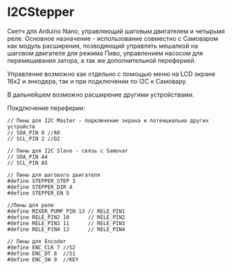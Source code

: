 # I2CStepper
 
Скетч для Arduino Nano, управляющий шаговым двигателем и четырьмя реле. Основное назначение - использование совместно с Самоваром как модуль расширения, позводяющий управлять мешалкой на шаговом двигателе для режима Пиво, управлением насосом для перемешивания затора, а так же дополнительной переферией.

Управление возможно как отдельно с помощью меню на LCD экране 16х2 и энкодера, так и при подключении по I2C к Самовару.

В дальнейшем возможно расширение другими устройствами.

Покдлючение переферии:


    // Пины для I2C Master - подключение экрана и потенциально других устройств
    // SDA_PIN 0 //A0
    // SCL_PIN 2 //D2

    // Пины для I2C Slave - связь с Samovar
    // SDA_PIN A4
    // SCL_PIN A5

    // Пины для шагового двигателя
    #define STEPPER_STEP 3
    #define STEPPER_DIR 4
    #define STEPPER_EN 5

    //Пины для реле
    #define MIXER_PUMP_PIN 13 // RELE_PIN1
    #define RELE_PIN2 10      // RELE_PIN2
    #define RELE_PIN3 11      // RELE_PIN3
    #define RELE_PIN4 12      // RELE_PIN4

    // Пины для Encoder
    #define ENC_CLK 7 //S2
    #define ENC_DT 8  //S1
    #define ENC_SW 9  //KEY
